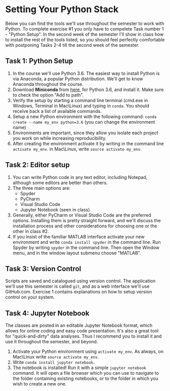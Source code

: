 # Setting Your Python Stack

Below you can find the tools we'll use throughout the semester to work with Python. To complete exercise #1 you only have
to compelete Task number 1 - "Python Setup". In the second week of the semester I'll show in class how to install
the rest of the tools listed, so you should feel perfectly comfortable with postponing Tasks 2-4 till the second
week of the semester.

## Task 1: Python Setup
1. In the course we'll use Python 3.6. The easiest way to install Python is via 
Anaconda, a popular Python distribution. We'll get to know Anaconda throughout
the course.
2. Download __Miniconda__ from [here](https://conda.io/miniconda.html), for Python 3.6, and install it. Make sure to check the option "Add to path".
3. Verify the setup by starting a command line terminal (cmd.exe in Windows, Terminal in Mac\Linux) and typing in `conda`. You should receive back a list of available commands.
3. Setup a new Python environment with the following command: 
`conda create --name my_env python=3.6` (you can change the environment name)
4. Environments are important, since they allow you isolate each project you work on
while increasing reproducibility.
5. After creating the environment activate it by writing in the command line `activate my_env`. 
in Mac\Linux, write `source activate my_env`. 

## Task 2: Editor setup
1. You can write Python code in any text editor, including Notepad, although some
editors are better than others.
2. The three main options are:
    - Spyder
    - PyCharm
    - Visual Studio Code
    - Jupyter Notebook (seen in class)
3. Generally, either PyCharm or Visual Studio Code are the preferred options. Installing
them is pretty straight forward, and we'll discuss the installation process and other considerations for choosing
 one or the other in class #2.
3. If you insist of the familiar MATLAB interface activate your new environment
 and write `conda install spyder` in the command line. Run Spyder by writing
 `spyder` in the command line. Then open the Window menu, and in the window layout submenu 
 choose "MATLAB".

## Task 3: Version Control
Scripts are saved and catalogued using version control. The application we'll use this semester is called `git`, and
as a web interface we'll use GitHub.com. Exercise 1 contains explanations on how to setup version control on
your system.

## Task 4: Jupyter Notebook
The classes are posted in an editable Jupyter Notebook format, which allows for online coding and easy code presentation.
It's also a great tool for "quick-and-dirty" data analyses. Thus I recommend you to install it and use it throughout the semester,
and beyond.

1. Activate your Python environment using `activate my_env`. As always, on Mac\Linux write `source activate my_env`.
2. Write `conda install jupyter notebook`.
3. The notebook is installed! Run it with a simple `jupyter notebook` command. It will open a file browser which you can
use to navigate to the folder containing existing notebooks, or to the folder in which you wish to create a new one.



